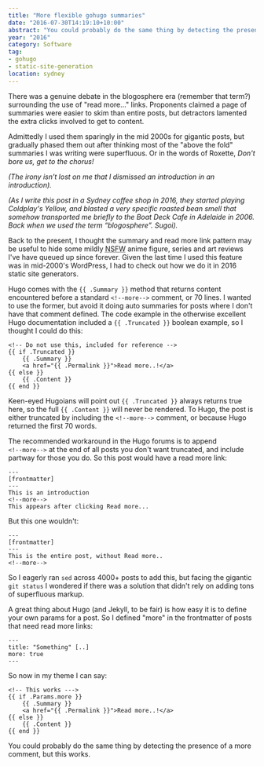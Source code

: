 ```yaml
---
title: "More flexible gohugo summaries"
date: "2016-07-30T14:19:10+10:00"
abstract: "You could probably do the same thing by detecting the presence of a more comment, but this works."
year: "2016"
category: Software
tag: 
- gohugo
- static-site-generation
location: sydney
---
```

There was a genuine debate in the blogosphere era (remember that term?) surrounding the use of "read more..." links. Proponents claimed a page of summaries were easier to skim than entire posts, but detractors lamented the extra clicks involved to get to content.

Admittedly I used them sparingly in the mid 2000s for gigantic posts, but gradually phased them out after thinking most of the "above the fold" summaries I was writing were superfluous. Or in the words of Roxette, *Don't bore us, get to the chorus!*

<p class="aside" style="font-style:italic">(The irony isn’t lost on me that I dismissed an introduction in an introduction).</p>

<p class="aside" style="font-style:italic">(As I write this post in a Sydney coffee shop in 2016, they started playing Coldplay's Yellow, and blasted a very specific roasted bean smell that somehow transported me briefly to the Boat Deck Cafe in Adelaide in 2006. Back when we used the term “blogosphere”. Sugoi).</p>

Back to the present, I thought the summary and read more link pattern may be useful to hide some mildly <abbr title="not safe for work">NSFW</abbr> anime figure, series and art reviews I've have queued up since forever. Given the last time I used this feature was in mid-2000's WordPress, I had to check out how we do it in 2016 static site generators.

Hugo comes with the `{{ .Summary }}` method that returns content encountered before a standard <code style="white-space:nowrap">&lt;!-\-more-\-&gt;</code> comment, or 70 lines. I wanted to use the former, but avoid it doing auto summaries for posts where I don't have that comment defined. The code example in the otherwise excellent Hugo documentation included a `{{ .Truncated }}` boolean example, so I thought I could do this:

    <!-- Do not use this, included for reference -->
    {{ if .Truncated }}
        {{ .Summary }}
        <a href="{{ .Permalink }}">Read more..!</a>
    {{ else }}
        {{ .Content }}
    {{ end }}

Keen-eyed Hugoians will point out `{{ .Truncated }}` always returns true here, so the full `{{ .Content }}` will never be rendered. To Hugo, the post is either truncated by including the <code style="white-space:nowrap">&lt;!-\-more-\-&gt;</code> comment, or because Hugo returned the first 70 words.

The recommended workaround in the Hugo forums is to append <code style="white-space:nowrap">&lt;!-\-more-\-&gt;</code> at the end of all posts you don't want truncated, and include partway for those you do. So this post would have a read more link:

    ---
    [frontmatter]
    ---
    This is an introduction
    <!--more-->
    This appears after clicking Read more...

But this one wouldn't:

    ---
    [frontmatter]
    ---
    This is the entire post, without Read more..
    <!--more-->

So I eagerly ran `sed` across 4000+ posts to add this, but facing the gigantic `git status` I wondered if there was a solution that didn't rely on adding tons of superfluous markup. 

A great thing about Hugo (and Jekyll, to be fair) is how easy it is to define your own params for a post. So I defined "more" in the frontmatter of posts that need read more links:

    ---
    title: "Something" [..]
    more: true
    ---

So now in my theme I can say:

    <!-- This works --->
    {{ if .Params.more }}
        {{ .Summary }}
        <a href="{{ .Permalink }}">Read more..!</a>
    {{ else }}
        {{ .Content }}
    {{ end }}

You could probably do the same thing by detecting the presence of a more comment, but this works.


